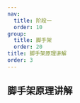 ```yaml
---
nav:
  title: 阶段一
  order: 10
group:
  title: 脚手架
  order: 20
title: 脚手架原理讲解
order: 3
---
```


## 脚手架原理讲解

